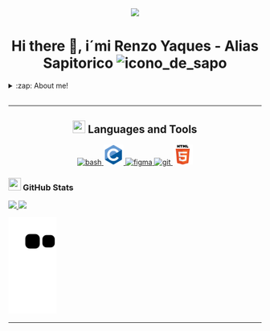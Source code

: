 <div id="header" align="center">
    <img src="https://user-images.githubusercontent.com/105575956/198360498-3e32cd6c-8c3f-4b38-be27-b696378140b6.gif" width="400"/>
    <h1  class="page_title" align="center">Hi there 👋, i´mi Renzo Yaques - Alias Sapitorico <img src="https://encrypted-tbn0.gstatic.com/images?q=tbn:ANd9GcQMcS0K8idNvrOKgP5sH-_q4BKi3lkCyVSeag&usqp=CAU" alt="icono_de_sapo" style="width:20px;height:20px;"></h1>
  </div>
<details>
  <summary>:zap: About me!</summary>

### I am a Student Full Stack Developer 💻, studying at Holberton School Uruguay 💻!!
- 🔭 I am currently in first trimester of school [holbertonschool-low_level_programming](https://github.com/Sapitorico/holbertonschool-low_level_programming)
- 👨💻 All my projects are available at [https://github.com/sapitorico](https://github.com/sapitorico)
- 📫 How to reach me **renzoyaques@gmail.com**
<h3 align="left">Connect with me:</h3>
<p align="left">
<a href="https://https://www.linkedin.com/in/renzo-yaques-b36456253//" target="blank"><img align="center" src="https://raw.githubusercontent.com/rahuldkjain/github-profile-readme-generator/master/src/images/icons/Social/linked-in-alt.svg" alt="https://www.linkedin.com/in/renzo-yaques-b36456253/" height="30" width="40" /></a>
<a href="https://stackoverflow.com/users/20286128/sapitorico" target="blank"><img align="center" src="https://raw.githubusercontent.com/rahuldkjain/github-profile-readme-generator/master/src/images/icons/Social/stack-overflow.svg" alt="user:20286128" height="30" width="40" /></a>
<a href="https://instagram.com/_sapitorico" target="blank"><img align="center" src="https://raw.githubusercontent.com/rahuldkjain/github-profile-readme-generator/master/src/images/icons/Social/instagram.svg" alt="_sapitorico" height="30" width="40" /></a>
</p>
</details>

<br />

 ---
 
<h2 align="center"><img src="./src/0101.GIF" width="25px" height="25px"> Languages and Tools</h2>
<p align="center"> <a href="https://www.gnu.org/software/bash/" target="_blank" rel="noreferrer"> <img src="https://www.vectorlogo.zone/logos/gnu_bash/gnu_bash-icon.svg" alt="bash" width="40" height="40"/> </a> <a href="https://www.cprogramming.com/" target="_blank" rel="noreferrer"> <img src="https://raw.githubusercontent.com/devicons/devicon/master/icons/c/c-original.svg" alt="c" width="40" height="40"/> </a> <a href="https://www.figma.com/" target="_blank" rel="noreferrer"> <img src="https://www.vectorlogo.zone/logos/figma/figma-icon.svg" alt="figma" width="40" height="40"/> </a> <a href="https://git-scm.com/" target="_blank" rel="noreferrer"> <img src="https://www.vectorlogo.zone/logos/git-scm/git-scm-icon.svg" alt="git" width="40" height="40"/> </a> <a href="https://www.w3.org/html/" target="_blank" rel="noreferrer"> <img src="https://raw.githubusercontent.com/devicons/devicon/master/icons/html5/html5-original-wordmark.svg" alt="html5" width="40" height="40"/> </a> </p>

<h3 align="left"><img src="./src/estadistica2.gif" width="25px" height="25px"> GitHub Stats</h3>

<div>
  <a href="https://github.com/Sapitorico">
  <img height="180em" src="https://github-readme-stats.vercel.app/api?username=Sapitorico&show_icons=true&theme=radical&include_all_commits=true&count_private=true"/>
  <img height="180em" src="https://github-readme-stats.vercel.app/api/top-langs/?username=Sapitorico&layout=compact&langs_count=7&theme=radical"/>
</div>
    
![Snake animation](https://github.com/mctechnology17/mctechnology17/blob/output/github-contribution-grid-snake.svg)
    
---
[instagram]: https://www.instagram.com/_sapitorico/
